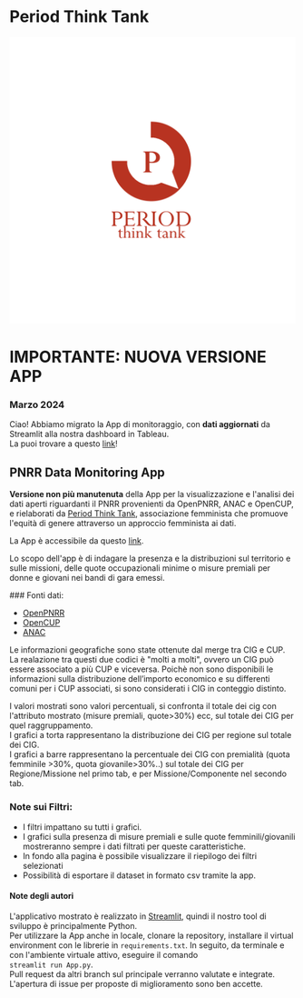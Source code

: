 # Period Think Tank
![alt text](assets/period_logo.png)


# IMPORTANTE: NUOVA VERSIONE APP 
### Marzo 2024
Ciao! Abbiamo migrato la App di monitoraggio, con **dati aggiornati** da Streamlit alla nostra dashboard in Tableau.  
La puoi trovare a questo [link](https://public.tableau.com/app/profile/period.thinktank/viz/webapp-attempt_newbase/Home)!


## PNRR Data Monitoring App
**Versione non più manutenuta** della App per la visualizzazione e l'analisi dei dati aperti riguardanti il PNRR provenienti da OpenPNRR, ANAC e OpenCUP, 
e rielaborati da [Period Think Tank](https://www.thinktankperiod.org/), associazione femminista che promuove l'equità di genere attraverso un approccio femminista ai dati.  

La App è accessibile da questo [link](https://periodthinktank-analisi-dati-pnrr-app-6tk6o2.streamlit.app/).  

Lo scopo dell'app è di indagare la presenza e la distribuzioni sul territorio e sulle missioni, 
delle quote occupazionali minime o misure premiali per donne e giovani nei bandi di gara emessi.  

### Fonti dati:
* [OpenPNRR](https://openpnrr.it/)
* [OpenCUP](https://www.opencup.gov.it/portale/web/opencup/opendata)
* [ANAC](https://pnrr.datibenecomune.it/fonti/anac/)     

Le informazioni geografiche sono state ottenute dal merge tra CIG e CUP. La realazione tra questi due codici è "molti a molti", ovvero un CIG può essere associato a più CUP e viceversa.
Poichè non sono disponibili le informazioni sulla distribuzione dell’importo economico e su differenti comuni per i CUP associati, si sono considerati i CIG in conteggio distinto.  

I valori mostrati sono valori percentuali, si confronta il totale dei cig con l'attributo mostrato (misure premiali, quote>30%) ecc, sul totale dei CIG per quel raggruppamento.  
I grafici a torta rappresentano la distribuzione dei CIG per regione sul totale dei CIG.  
I grafici a barre rappresentano la percentuale dei CIG con premialità (quota femminile >30%, quota giovanile>30%..) sul totale dei CIG per Regione/Missione nel primo tab, e per Missione/Componente nel secondo tab.  

### Note sui Filtri:
* I filtri impattano su tutti i grafici.
* I grafici sulla presenza di misure premiali e sulle quote femminili/giovanili mostreranno sempre i dati filtrati per queste caratteristiche.
* In fondo alla pagina è possibile visualizzare il riepilogo dei filtri selezionati
* Possibilità di esportare il dataset in formato csv tramite la app.

#### Note degli autori
L'applicativo mostrato è realizzato in [Streamlit](https://streamlit.io/), quindi il nostro tool di sviluppo è principalmente Python.    
Per utilizzare la App anche in locale, clonare la repository, installare il virtual environment con le librerie in ```requirements.txt```.
In seguito, da terminale e con l'ambiente virtuale attivo, eseguire il comando  
```streamlit run App.py```.  
Pull request da altri branch sul principale verranno valutate e integrate. L'apertura di issue per proposte di miglioramento sono ben accette.
